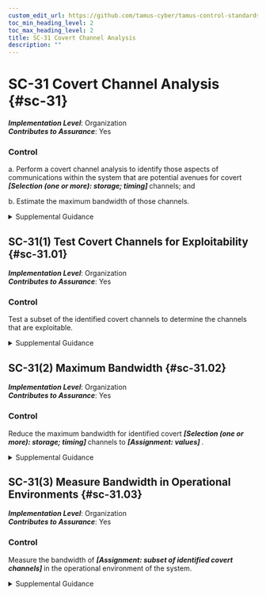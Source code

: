 ```yaml
---
custom_edit_url: https://github.com/tamus-cyber/tamus-control-standards/tree/main/content/tamus.edu/TAMUS_profile.xml
toc_min_heading_level: 2
toc_max_heading_level: 2
title: SC-31 Covert Channel Analysis
description: ""
---
```


# SC-31 Covert Channel Analysis {#sc-31}

_**Implementation Level**_: Organization\
_**Contributes to Assurance**_: Yes

### Control

a. Perform a covert channel analysis to identify those aspects of communications within the system that are potential avenues for covert <strong> <em>[Selection (one or more): storage; timing]</em> </strong> channels; and

b. Estimate the maximum bandwidth of those channels.

<details>
  <summary>Supplemental Guidance</summary>

Developers are in the best position to identify potential areas within systems that might lead to covert channels. Covert channel analysis is a meaningful activity when there is the potential for unauthorized information flows across security domains, such as in the case of systems that contain export-controlled information and have connections to external networks (i.e., networks that are not controlled by organizations). Covert channel analysis is also useful for multilevel secure systems, multiple security level systems, and cross-domain systems.

</details>

## SC-31(1) Test Covert Channels for Exploitability {#sc-31.01}

_**Implementation Level**_: Organization\
_**Contributes to Assurance**_: Yes

### Control

Test a subset of the identified covert channels to determine the channels that are exploitable.

<details>
  <summary>Supplemental Guidance</summary>

None.

</details>

## SC-31(2) Maximum Bandwidth {#sc-31.02}

_**Implementation Level**_: Organization\
_**Contributes to Assurance**_: Yes

### Control

Reduce the maximum bandwidth for identified covert <strong> <em>[Selection (one or more): storage; timing]</em> </strong> channels to <strong> <em>[Assignment: values]</em> </strong>.

<details>
  <summary>Supplemental Guidance</summary>

The complete elimination of covert channels, especially covert timing channels, is usually not possible without significant performance impacts.

</details>

## SC-31(3) Measure Bandwidth in Operational Environments {#sc-31.03}

_**Implementation Level**_: Organization\
_**Contributes to Assurance**_: Yes

### Control

Measure the bandwidth of <strong> <em>[Assignment: subset of identified covert channels]</em> </strong> in the operational environment of the system.

<details>
  <summary>Supplemental Guidance</summary>

Measuring covert channel bandwidth in specified operational environments helps organizations determine how much information can be covertly leaked before such leakage adversely affects mission or business functions. Covert channel bandwidth may be significantly different when measured in settings that are independent of the specific environments of operation, including laboratories or system development environments.

</details>

